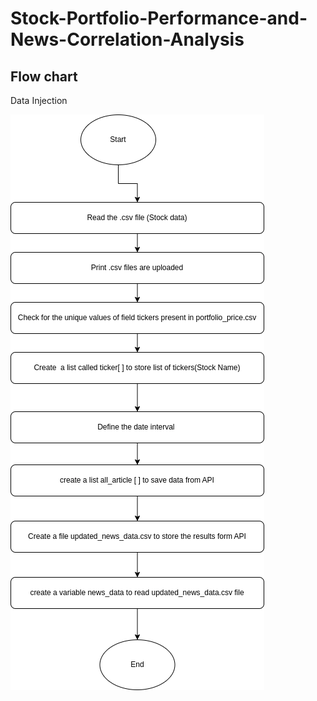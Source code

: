 # Stock-Portfolio-Performance-and-News-Correlation-Analysis


## Flow chart 
Data Injection 


![alt text](Data_injection.drawio.png)

